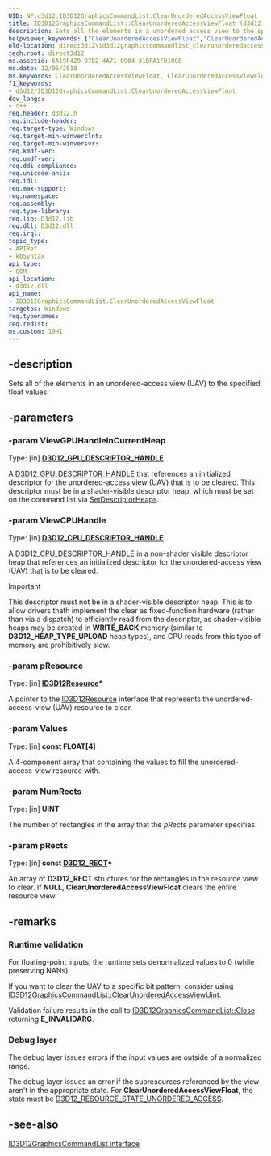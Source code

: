```yaml
---
UID: NF:d3d12.ID3D12GraphicsCommandList.ClearUnorderedAccessViewFloat
title: ID3D12GraphicsCommandList::ClearUnorderedAccessViewFloat (d3d12.h)
description: Sets all the elements in a unordered access view to the specified float values.
helpviewer_keywords: ["ClearUnorderedAccessViewFloat","ClearUnorderedAccessViewFloat method","ClearUnorderedAccessViewFloat method","ID3D12GraphicsCommandList interface","ID3D12GraphicsCommandList interface","ClearUnorderedAccessViewFloat method","ID3D12GraphicsCommandList.ClearUnorderedAccessViewFloat","ID3D12GraphicsCommandList::ClearUnorderedAccessViewFloat","d3d12/ID3D12GraphicsCommandList::ClearUnorderedAccessViewFloat","direct3d12.id3d12graphicscommandlist_clearunorderedaccessviewfloat"]
old-location: direct3d12\id3d12graphicscommandlist_clearunorderedaccessviewfloat.htm
tech.root: direct3d12
ms.assetid: 6A19F429-D7B2-4A71-8904-31BFA1FD10C6
ms.date: 12/05/2018
ms.keywords: ClearUnorderedAccessViewFloat, ClearUnorderedAccessViewFloat method, ClearUnorderedAccessViewFloat method,ID3D12GraphicsCommandList interface, ID3D12GraphicsCommandList interface,ClearUnorderedAccessViewFloat method, ID3D12GraphicsCommandList.ClearUnorderedAccessViewFloat, ID3D12GraphicsCommandList::ClearUnorderedAccessViewFloat, d3d12/ID3D12GraphicsCommandList::ClearUnorderedAccessViewFloat, direct3d12.id3d12graphicscommandlist_clearunorderedaccessviewfloat
f1_keywords:
- d3d12/ID3D12GraphicsCommandList.ClearUnorderedAccessViewFloat
dev_langs:
- c++
req.header: d3d12.h
req.include-header: 
req.target-type: Windows
req.target-min-winverclnt: 
req.target-min-winversvr: 
req.kmdf-ver: 
req.umdf-ver: 
req.ddi-compliance: 
req.unicode-ansi: 
req.idl: 
req.max-support: 
req.namespace: 
req.assembly: 
req.type-library: 
req.lib: D3d12.lib
req.dll: D3d12.dll
req.irql: 
topic_type:
- APIRef
- kbSyntax
api_type:
- COM
api_location:
- d3d12.dll
api_name:
- ID3D12GraphicsCommandList.ClearUnorderedAccessViewFloat
targetos: Windows
req.typenames: 
req.redist: 
ms.custom: 19H1
---
```


## -description

Sets all of the elements in an unordered-access view (UAV) to the specified float values.

## -parameters

### -param ViewGPUHandleInCurrentHeap

Type: [in] **[D3D12_GPU_DESCRIPTOR_HANDLE](/windows/win32/api/d3d12/ns-d3d12-d3d12_gpu_descriptor_handle)**

A [D3D12_GPU_DESCRIPTOR_HANDLE](/windows/win32/api/d3d12/ns-d3d12-d3d12_gpu_descriptor_handle) that references an initialized descriptor for the unordered-access view (UAV) that is to be cleared. This descriptor must be in a shader-visible descriptor heap, which must be set on the command list via [SetDescriptorHeaps](nf-d3d12-id3d12graphicscommandlist-setdescriptorheaps.md).

### -param ViewCPUHandle

Type: [in] **[D3D12_CPU_DESCRIPTOR_HANDLE](/windows/win32/api/d3d12/ns-d3d12-d3d12_cpu_descriptor_handle)**

A [D3D12_CPU_DESCRIPTOR_HANDLE](/windows/win32/api/d3d12/ns-d3d12-d3d12_cpu_descriptor_handle) in a non-shader visible descriptor heap that references an initialized descriptor for the unordered-access view (UAV) that is to be cleared.
          
> [!IMPORTANT]
> This descriptor must not be in a shader-visible descriptor heap. This is to allow drivers thath implement the clear as fixed-function hardware (rather than via a dispatch) to efficiently read from the descriptor, as shader-visible heaps may be created in **WRITE_BACK** memory (similar to **D3D12_HEAP_TYPE_UPLOAD** heap types), and CPU reads from this type of memory are prohibitively slow.

### -param pResource

Type: [in] **[ID3D12Resource](/windows/win32/api/d3d12/nn-d3d12-id3d12resource)\***

A pointer to the [ID3D12Resource](/windows/win32/api/d3d12/nn-d3d12-id3d12resource) interface that represents the unordered-access-view (UAV) resource to clear.

### -param Values

Type: [in] **const FLOAT[4]**

A 4-component array that containing the values to fill the unordered-access-view resource with.

### -param NumRects

Type: [in] **UINT**

The number of rectangles in the array that the *pRects* parameter specifies.

### -param pRects

Type: [in] **const [D3D12_RECT](/windows/win32/direct3d12/d3d12-rect)\***

An array of **D3D12_RECT** structures for the rectangles in the resource view to clear. If **NULL**, **ClearUnorderedAccessViewFloat** clears the entire resource view.

## -remarks

### Runtime validation

For floating-point inputs, the runtime sets denormalized values to 0 (while preserving NANs).

If you want to clear the UAV to a specific bit pattern, consider using [ID3D12GraphicsCommandList::ClearUnorderedAccessViewUint](/windows/win32/api/d3d12/nf-d3d12-id3d12graphicscommandlist-clearunorderedaccessviewuint).

Validation failure results in the call to [ID3D12GraphicsCommandList::Close](/windows/win32/api/d3d12/nf-d3d12-id3d12graphicscommandlist-close) returning **E_INVALIDARG**.

### Debug layer

The debug layer issues errors if the input values are outside of a normalized range.

The debug layer issues an error if the subresources referenced by the view aren't in the appropriate state. For **ClearUnorderedAccessViewFloat**, the state must be [D3D12_RESOURCE_STATE_UNORDERED_ACCESS](/windows/win32/api/d3d12/ne-d3d12-d3d12_resource_states).

## -see-also

[ID3D12GraphicsCommandList interface](/windows/win32/api/d3d12/nn-d3d12-id3d12graphicscommandlist)
